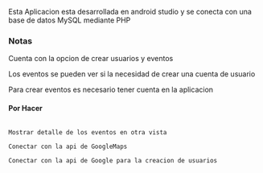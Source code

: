 Esta Aplicacion esta desarrollada en android studio y se conecta con una base de datos MySQL mediante PHP

### Notas

Cuenta con la opcion de crear usuarios y eventos

Los eventos se pueden ver si la necesidad de crear una cuenta de usuario

Para crear eventos es necesario tener cuenta en la aplicacion


#### Por Hacer

```

Mostrar detalle de los eventos en otra vista

Conectar con la api de GoogleMaps

Conectar con la api de Google para la creacion de usuarios

```